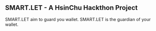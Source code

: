 ## SMART.LET - A HsinChu Hackthon Project
SMART.LET aim to guard you wallet.
SMART.LET is the guardian of your wallet.
